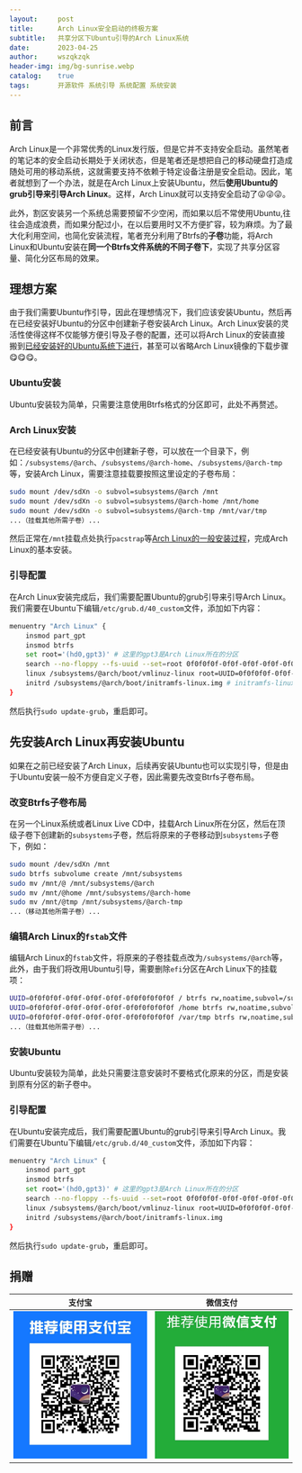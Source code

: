 ```yaml
---
layout:     post
title:      Arch Linux安全启动的终极方案
subtitle:   共享分区下Ubuntu引导的Arch Linux系统
date:       2023-04-25
author:     wszqkzqk
header-img: img/bg-sunrise.webp
catalog:    true
tags:       开源软件 系统引导 系统配置 系统安装
---
```


## 前言

Arch Linux是一个非常优秀的Linux发行版，但是它并不支持安全启动。虽然笔者的笔记本的安全启动长期处于关闭状态，但是笔者还是想把自己的移动硬盘打造成随处可用的移动系统，这就需要支持不依赖于特定设备注册是安全启动。因此，笔者就想到了一个办法，就是在Arch Linux上安装Ubuntu，然后**使用Ubuntu的grub引导来引导Arch Linux**。这样，Arch Linux就可以支持安全启动了😜😜😜。

此外，割区安装另一个系统总需要预留不少空闲，而如果以后不常使用Ubuntu,往往会造成浪费，而如果分配过小，在以后要用时又不方便扩容，较为麻烦。为了最大化利用空间，也简化安装流程，笔者充分利用了Btrfs的**子卷**功能，将Arch Linux和Ubuntu安装在**同一个Btrfs文件系统的不同子卷下**，实现了共享分区容量、简化分区布局的效果。

## 理想方案

由于我们需要Ubuntu作引导，因此在理想情况下，我们应该安装Ubuntu，然后再在已经安装好Ubuntu的分区中创建新子卷安装Arch Linux。Arch Linux安装的灵活性使得这样不仅能够方便引导及子卷的配置，还可以将Arch Linux的安装直接搬到[已经安装好的Ubuntu系统下进行](https://wiki.archlinuxcn.org/wiki/%E4%BB%8E%E7%8E%B0%E6%9C%89_Linux_%E5%8F%91%E8%A1%8C%E7%89%88%E5%AE%89%E8%A3%85_Arch_Linux)，甚至可以省略Arch Linux镜像的下载步骤😋😋😋。

### Ubuntu安装

Ubuntu安装较为简单，只需要注意使用Btrfs格式的分区即可，此处不再赘述。

### Arch Linux安装

在已经安装有Ubuntu的分区中创建新子卷，可以放在一个目录下，例如：`/subsystems/@arch`、`/subsystems/@arch-home`、`/subsystems/@arch-tmp`等，安装Arch Linux，需要注意挂载要按照这里设定的子卷布局：

```bash
sudo mount /dev/sdXn -o subvol=subsystems/@arch /mnt
sudo mount /dev/sdXn -o subvol=subsystems/@arch-home /mnt/home
sudo mount /dev/sdXn -o subvol=subsystems/@arch-tmp /mnt/var/tmp
...（挂载其他所需子卷）...
```

然后正常在`/mnt`挂载点处执行`pacstrap`等[Arch Linux的一般安装过程](https://wiki.archlinuxcn.org/wiki/%E5%AE%89%E8%A3%85%E6%8C%87%E5%8D%97)，完成Arch Linux的基本安装。

### 引导配置

在Arch Linux安装完成后，我们需要配置Ubuntu的grub引导来引导Arch Linux。我们需要在Ubuntu下编辑`/etc/grub.d/40_custom`文件，添加如下内容：

```bash
menuentry "Arch Linux" {
    insmod part_gpt
    insmod btrfs
    set root='(hd0,gpt3)' # 这里的gpt3是Arch Linux所在的分区
    search --no-floppy --fs-uuid --set=root 0f0f0f0f-0f0f-0f0f-0f0f-0f0f0f0f0f0f # 这里的UUID是Arch Linux所在分区的UUID
    linux /subsystems/@arch/boot/vmlinuz-linux root=UUID=0f0f0f0f-0f0f-0f0f-0f0f-0f0f0f0f0f0f rw rootflags=subvol=subsystems/@arch # vmlinuz-linux应当替换为实际内核文件名
    initrd /subsystems/@arch/boot/initramfs-linux.img # initramfs-linux.img应当替换为实际initramfs镜像文件名
}
```

然后执行`sudo update-grub`，重启即可。

## 先安装Arch Linux再安装Ubuntu

如果在之前已经安装了Arch Linux，后续再安装Ubuntu也可以实现引导，但是由于Ubuntu安装一般不方便自定义子卷，因此需要先改变Btrfs子卷布局。

### 改变Btrfs子卷布局

在另一个Linux系统或者Linux Live CD中，挂载Arch Linux所在分区，然后在顶级子卷下创建新的`subsystems`子卷，然后将原来的子卷移动到`subsystems`子卷下，例如：

```bash
sudo mount /dev/sdXn /mnt
sudo btrfs subvolume create /mnt/subsystems
sudo mv /mnt/@ /mnt/subsystems/@arch
sudo mv /mnt/@home /mnt/subsystems/@arch-home
sudo mv /mnt/@tmp /mnt/subsystems/@arch-tmp
...（移动其他所需子卷）...
```

### 编辑Arch Linux的`fstab`文件

编辑Arch Linux的`fstab`文件，将原来的子卷挂载点改为`/subsystems/@arch`等，此外，由于我们将改用Ubuntu引导，需要删除`efi`分区在Arch Linux下的挂载项：

```bash
UUID=0f0f0f0f-0f0f-0f0f-0f0f-0f0f0f0f0f0f / btrfs rw,noatime,subvol=/subsystems/@arch 0 0
UUID=0f0f0f0f-0f0f-0f0f-0f0f-0f0f0f0f0f0f /home btrfs rw,noatime,subvol=/subsystems/@arch-home 0 0
UUID=0f0f0f0f-0f0f-0f0f-0f0f-0f0f0f0f0f0f /var/tmp btrfs rw,noatime,subvol=/subsystems/@arch-tmp 0 0
...（挂载其他所需子卷）...
```

### 安装Ubuntu

Ubuntu安装较为简单，此处只需要注意安装时不要格式化原来的分区，而是安装到原有分区的新子卷中。

### 引导配置

在Ubuntu安装完成后，我们需要配置Ubuntu的grub引导来引导Arch Linux。我们需要在Ubuntu下编辑`/etc/grub.d/40_custom`文件，添加如下内容：

```bash
menuentry "Arch Linux" {
    insmod part_gpt
    insmod btrfs
    set root='(hd0,gpt3)' # 这里的gpt3是Arch Linux所在的分区
    search --no-floppy --fs-uuid --set=root 0f0f0f0f-0f0f-0f0f-0f0f-0f0f0f0f0f0f # 这里的UUID是Arch Linux所在分区的UUID
    linux /subsystems/@arch/boot/vmlinuz-linux root=UUID=0f0f0f0f-0f0f-0f0f-0f0f-0f0f0f0f0f0f rw rootflags=subvol=subsystems/@arch
    initrd /subsystems/@arch/boot/initramfs-linux.img
}
```

然后执行`sudo update-grub`，重启即可。

## 捐赠

|  **支付宝**  |  **微信支付**  |
|  :----:  |  :----:  |
|  [![](/img/donate-alipay.webp)](/img/donate-alipay.webp)  |  [![](/img/donate-wechatpay.webp)](/img/donate-wechatpay.webp)  |
